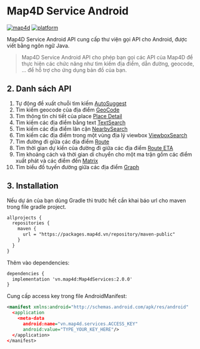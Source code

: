 # Map4D Service Android
[![map4d](https://img.shields.io/badge/map4d-service-orange)](https://map4d.vn/)
[![platform](https://img.shields.io/badge/platform-android-brightgreen.svg)](https://www.android.com/)

Map4D Service Android API cung cấp thư viện gọi API cho Android, được viết bằng ngôn ngữ Java.

> Map4D Service Android API cho phép bạn gọi các API của Map4D để thực hiện các chức năng như tìm kiếm địa điểm, dẫn đường, geocode, ... để hỗ trợ cho
ứng dụng bản đồ của bạn.


## 2. Danh sách API
1. Tự động đề xuất chuỗi tìm kiếm [AutoSuggest](guides/api_autosuggest.md)
2. Tìm kiếm geocode của địa điểm [GeoCode](guides/api_geocode.md)
3. Tìm thông tin chi tiết của place [Place Detail](guides/api_place_detail.md)
4. Tìm kiếm các địa điểm bằng text [TextSearch](guides/api_text_search.md)
5. Tìm kiếm các địa điểm lân cận [NearbySearch](guides/api_nearby_search.md)
6. Tìm kiếm các địa điểm trong một vùng địa lý viewbox [ViewboxSearch](guides/api_viewbox_search.md)
7. Tìm đường đi giữa các địa điểm [Route](guides/api_route.md)
8. Tìm thời gian dự kiến của đường đi giữa các địa điểm [Route ETA](guides/api_eta.md)
9. Tìm khoảng cách và thời gian di chuyển cho một ma trận gồm các điểm xuất phát và các điểm đến [Matrix](guides/api_matrix.md)
10. Tìm biểu đồ tuyến đường giữa các địa điểm [Graph](guides/api_graph.md)

## 3. Installation

Nếu dự án của bạn dùng Gradle thì trước hết cần khai báo url cho maven trong file gradle project.

```xml
allprojects {
  repositories {
    maven {
      url = "https://packages.map4d.vn/repository/maven-public"
    }
  }
}
```

Thêm vào dependencies:

```xml
dependencies {
  implementation 'vn.map4d:Map4dServices:2.0.0'
}
```

Cung cấp access key trong file AndroidManifest:

```xml
<manifest xmlns:android="http://schemas.android.com/apk/res/android"
  <application
    <meta-data
      android:name="vn.map4d.services.ACCESS_KEY"
      android:value="TYPE_YOUR_KEY_HERE"/>
  </application>
</manifest>

```
